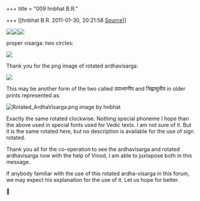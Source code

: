 +++
title = "009 hnbhat B.R."

+++
[[hnbhat B.R.	2011-01-30, 20:21:58 [Source](https://groups.google.com/g/samskrita/c/SzjcM19cjK8)]]



![](https://ci5.googleusercontent.com/proxy/IHPluGrbozYffTwxkGcsB3g85o5MKpDYISsgQmgmYhFHHI6g9Nh2sigAU0Ms3jnD5NC8rNmU54LzFAd5mofMVB8ms0joMqgJfZOy2nUUon50YdgZSGluqHdm-57pDHVc9C3ISCR8F60_yxwHrhc=s0-d-e1-ft#http://t2.gstatic.com/images?q=tbn:ANd9GcS0yPI3Y-HNl1SGeTKtIY7ONvR6KXpvR8XoSiXD-6AcXN1dmvd5)![](https://ci5.googleusercontent.com/proxy/uz6uHGIf9QsvTKaP9lfdCohRKjELJcWe_YDoVGvz1tBPLbwtcn1m12UsqbRPqqXN3TJ4Mg5feFMQ3TpoH5JOh1oWHgF-w6KWBVgHnewTvftJn4r6XFVcsQdHhL7E1U6IOApLkZzESCUSvPv99kwNcg=s0-d-e1-ft#http://t1.gstatic.com/images?q=tbn:ANd9GcQicjjPrS5Q5AfXS15txAiuKiXQEkrO0uzv3NEj_gUVlSZniacxzw)![](https://ci4.googleusercontent.com/proxy/31pKrZobZd4iqfELvfG7GOzS6_OItc5eMmxH5CIEVuBr3MOe8kDpgETlGIV8pUCR9dBGpkUXOImHIlIOwXOLf_d4nWubpiD4MFku6g=s0-d-e1-ft#http://www.centrejaya.org/IMG/jpg/bindu_visargaLYSC-2.jpg)

  

  

proper visarga: two circles:

  

![](https://ci3.googleusercontent.com/proxy/Joki9adI_uJ37U-oHKrjWagNqY9P1JX65y67L7RT79CXDYH4hzjBYlmRytqoshViiTm_Nt0RC8DXZ__Zt0QFunvdQcCsXd4xcY41D468KBKbhmD1t0sPD2O0if6YTnSgavm607Sn8qo17cj9Qudxww=s0-d-e1-ft#http://t1.gstatic.com/images?q=tbn:ANd9GcQ_t6bba-qiuKeov-F_j9C4n_Casai7Yb7srbqEB3gtUeVYxTmT7g)  

  

  

Thank you for the png image of rotated ardhavisarga:

  

![](https://ci3.googleusercontent.com/proxy/YwGCnsytaUY78fh4k_qq5owU3Z-iTfsC0zOsAWJGuqvP8sC0YNxa2BKsMA-wMImEZ3njDpdTc5Ng77om5J_1ZicolWk9l1xJlxAIRtl2FFQwLufA-ryQ=s0-d-e1-ft#http://www.virtualvinodh.com/images/stories/Rotated_ArdhaVisarga.png)

This may be another form of the two called उपाध्मानीय and जिह्वामूलीय in older prints represented as:

  

![Rotated_ArdhaVisarga.png image by hnbhat](https://ci4.googleusercontent.com/proxy/Py2_3Za92iZ6WbA6wrMz5RJwrxqlg04YOgLv8BffyGScfWZoC0MDkKnV-CcGBckEAcbOJ0TurqKQk5wizadKsDYvWycRokzt7PhnfV2y5aCO2z-6FsUn6CASBih1SFNizAfvttjVZDn1unc=s0-d-e1-ft#http://i651.photobucket.com/albums/uu234/hnbhat/th_Rotated_ArdhaVisarga.png?t=1296398696)

Exactly the same rotated clockwise. Nothing special phoneme I hope than the above used in special fonts used for Vedic texts. I am not sure of it. But it is the same rotated here, but no description is available for the use of sign rotated.

  

Thank you all for the co-operation to see the ardhavisarga and rotated ardhavisarga now with the help of Vinod, I am able to juxtapose both in this message.

  

If anybody familiar with the use of this rotated ardha-visarga in this forum, we may expect his explanation for the use of it. Let us hope for better.



